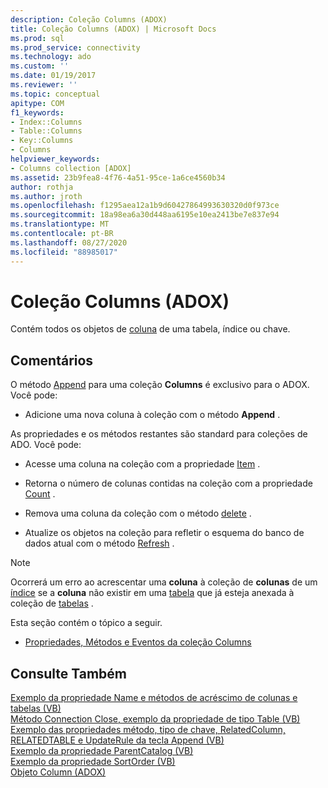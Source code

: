 ```yaml
---
description: Coleção Columns (ADOX)
title: Coleção Columns (ADOX) | Microsoft Docs
ms.prod: sql
ms.prod_service: connectivity
ms.technology: ado
ms.custom: ''
ms.date: 01/19/2017
ms.reviewer: ''
ms.topic: conceptual
apitype: COM
f1_keywords:
- Index::Columns
- Table::Columns
- Key::Columns
- Columns
helpviewer_keywords:
- Columns collection [ADOX]
ms.assetid: 23b9fea8-4f76-4a51-95ce-1a6ce4560b34
author: rothja
ms.author: jroth
ms.openlocfilehash: f1295aea12a1b9d60427864993630320d0f973ce
ms.sourcegitcommit: 18a98ea6a30d448aa6195e10ea2413be7e837e94
ms.translationtype: MT
ms.contentlocale: pt-BR
ms.lasthandoff: 08/27/2020
ms.locfileid: "88985017"
---
```

# <a name="columns-collection-adox"></a>Coleção Columns (ADOX)
Contém todos os objetos de [coluna](./column-object-adox.md) de uma tabela, índice ou chave.  
  
## <a name="remarks"></a>Comentários  
 O método [Append](./append-method-adox-columns.md) para uma coleção **Columns** é exclusivo para o ADOX. Você pode:  
  
-   Adicione uma nova coluna à coleção com o método **Append** .  
  
 As propriedades e os métodos restantes são standard para coleções de ADO. Você pode:  
  
-   Acesse uma coluna na coleção com a propriedade [Item](../ado-api/item-property-ado.md) .  
  
-   Retorna o número de colunas contidas na coleção com a propriedade [Count](../ado-api/count-property-ado.md) .  
  
-   Remova uma coluna da coleção com o método [delete](./delete-method-adox-collections.md) .  
  
-   Atualize os objetos na coleção para refletir o esquema do banco de dados atual com o método [Refresh](../ado-api/refresh-method-ado.md) .  
  
> [!NOTE]
>  Ocorrerá um erro ao acrescentar uma **coluna** à coleção de **colunas** de um [índice](./index-object-adox.md) se a **coluna** não existir em uma [tabela](./table-object-adox.md) que já esteja anexada à coleção de [tabelas](./tables-collection-adox.md) .  
  
 Esta seção contém o tópico a seguir.  
  
-   [Propriedades, Métodos e Eventos da coleção Columns](./columns-collection-properties-methods-and-events.md)  
  
## <a name="see-also"></a>Consulte Também  
 [Exemplo da propriedade Name e métodos de acréscimo de colunas e tabelas (VB)](./columns-and-tables-append-methods-name-property-example-vb.md)   
 [Método Connection Close, exemplo da propriedade de tipo Table (VB)](./connection-close-method-table-type-property-example-vb.md)   
 [Exemplo das propriedades método, tipo de chave, RelatedColumn, RELATEDTABLE e UpdateRule da tecla Append (VB)](./keys-append-method-key-type-relatedcolumn-relatedtable-example-vb.md)   
 [Exemplo da propriedade ParentCatalog (VB)](./parentcatalog-property-example-vb.md)   
 [Exemplo da propriedade SortOrder (VB)](./sortorder-property-example-vb.md)   
 [Objeto Column (ADOX)](./column-object-adox.md)